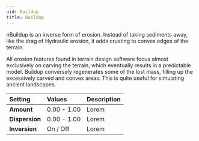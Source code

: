 ```yaml
---
uid: Buildup
title: Buildup
---
```


nBuildup is an inverse form of erosion. Instead of taking sediments away, like the drag of Hydraulic erosion, it adds crusting to convex edges of the terrain. 

All erosion features found in terrain design software focus almost exclusively on carving the terrain, which eventually results in a predictable model. Buildup conversely regenerates some of the lost mass, filling up the excessively carved and convex areas. This is quite useful for simulating ancient landscapes.

| Setting        | Values      | Description |
| :------------- | :---------- | :---------- |
| **Amount**     | 0.00 - 1.00 | Lorem |
| **Dispersion** | 0.00 - 1.00 | Lorem |
| **Inversion**  | On / Off    | Lorem |



